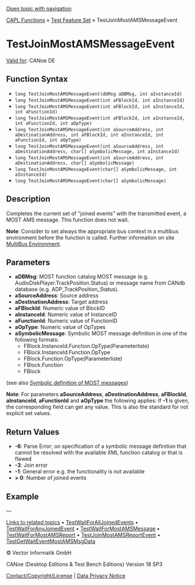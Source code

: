 [Open topic with navigation](../../../../../CANoeDEFamily.htm#Topics/CAPLFunctions/Test/Functions/CAPLfunctionTestJoinMostAMSMessageEvent.md)

[CAPL Functions](../../CAPLfunctions.md) » [Test Feature Set](../CAPLfunctionsTFSOverview.md) » TestJoinMostAMSMessageEvent

# TestJoinMostAMSMessageEvent

[Valid for](../../../Shared/FeatureAvailability.md):  CANoe DE

## Function Syntax

- `long TestJoinMostAMSMessageEvent(dbMsg aDBMsg, int aInstanceId)`
- `long TestJoinMostAMSMessageEvent(int aFBlockId, int aInstanceId)`
- `long TestJoinMostAMSMessageEvent(int aFBlockId, int aInstanceId, int aFunctionId)`
- `long TestJoinMostAMSMessageEvent(int aFBlockId, int aInstanceId, int aFunctionId, int aOpType)`
- `long TestJoinMostAMSMessageEvent(int aSourceAddress, int aDestinationAddress, int aFBlockId, int aInstanceId, int aFunctionId, int aOpType)`
- `long TestJoinMostAMSMessageEvent(int aSourceAddress, int aDestinationAddress, char[] aSymbolicMessage, int aInstanceId)`
- `long TestJoinMostAMSMessageEvent(int aSourceAddress, int aDestinationAddress, char[] aSymbolicMessage)`
- `long TestJoinMostAMSMessageEvent(char[] aSymbolicMessage, int aInstanceId)`
- `long TestJoinMostAMSMessageEvent(char[] aSymbolicMessage)`

## Description

Completes the current set of "joined events" with the transmitted event, a MOST AMS message. This function does not wait.

**Note**: Consider to set always the appropriate bus context in a multibus environment before the function is called. Further information on site [MultiBus Environment](../../../Shared/CAPL/General/TestMultiBusEnvironment.md).

## Parameters

- **aDBMsg**: MOST function catalog MOST message (e.g. AudioDiskPlayer.TrackPosition.Status) or message name from CANdb database (e.g. ADP_TrackPosition_Status).
- **aSourceAddress**: Source address
- **aDestinationAddress**: Target address
- **aFBlockId**: Numeric value of BlockID
- **aInstanceId**: Numeric value of InstanceID
- **aFunctionId**: Numeric value of FunctionID
- **aOpType**: Numeric value of OpTypes
- **aSymbolicMessage**: Symbolic MOST message definition in one of the following formats:
  - FBlock.InstanceId.Function.OpType(Parameterliste)
  - FBlock.InstanceId.Function.OpType
  - FBlock.Function.OpType(Parameterliste)
  - FBlock.Function
  - FBlock

(see also [Symbolic definition of MOST messages](../CAPLfunctionsTFSSymbolicMessageDefinition.md))

**Note**: For parameters **aSourceAddress**, **aDestinationAddress**, **aFBlockId**, **aInstanceId**, **aFunctionId** and **aOpType** the following applies: If **-1** is given, the corresponding field can get any value. This is also the standard for not explicit set values.

## Return Values

- **-6**: Parse Error; on specification of a symbolic message definition that cannot be resolved with the available XML function catalog or that is flawed
- **-3**: Join error
- **-1**: General error e.g. the functionality is not available
- **> 0**: Number of joined events

## Example

—

[Links to related topics](CAPLfunctionTestJoinMostAMSSpyMessageEvent.md) • [TestWaitForAllJoinedEvents](CAPLfunctionTestWaitForAllJoinedEvents.md) • [TestWaitForAnyJoinedEvent](CAPLfunctionTestWaitForAnyJoinedEvent.md) • [TestWaitForMostAMSMessage](CAPLfunctionTestWaitForMostAMSMessage.md) • [TestWaitForMostAMSReport](CAPLfunctionTestWaitForMostAMSReport.md) • [TestJoinMostAMSReportEvent](CAPLfunctionTestJoinMostAMSReportEvent.md) • [TestGetWaitEventMostAMSMsgData](CAPLfunctionTestGetWaitEventMostAmsMsgData.md)

© Vector Informatik GmbH

CANoe (Desktop Editions & Test Bench Editions) Version 18 SP3

[Contact/Copyright/License](../../../Shared/ContactCopyrightLicense.md) | [Data Privacy Notice](https://www.vector.com/int/en/company/get-info/privacy-policy/)

